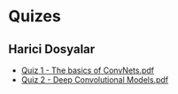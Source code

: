 # Quizes


<!--HariciDosyalar-->

## Harici Dosyalar

- [Quiz 1 - The basics of ConvNets.pdf](./Quiz%201%20-%20The%20basics%20of%20ConvNets.pdf)
- [Quiz 2 - Deep Convolutional Models.pdf](./Quiz%202%20-%20Deep%20Convolutional%20Models.pdf)


<!--HariciDosyalar-->

